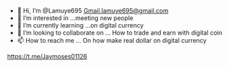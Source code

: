 - 👋 Hi, I’m @Lamuye695
Gmail.lamuye695@gmail.com
- 👀 I’m interested in ...meeting new people
- 🌱 I’m currently learning ...on digital currency
- 💞️ I’m looking to collaborate on ... How to trade and earn with digital coin
- 📫 How to reach me ...
On how make real dollar on digital currency
<!---
Lamuye695/Lamuye695 is a ✨ special ✨ repository because its `README.md` (this file) appears on your GitHub profile.
You can click the Preview link to take a look at your changes.
--->
https://t.me/Jaymoses01126
